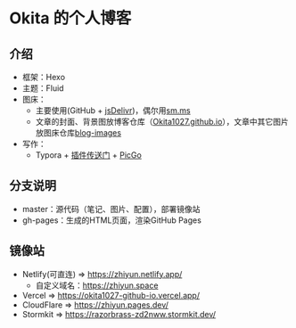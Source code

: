 # Okita 的个人博客
## 介绍
- 框架：Hexo
- 主题：Fluid
- 图床：
  - 主要使用(GitHub + [jsDelivr](https://www.jsdelivr.com/?docs=gh))，偶尔用[sm.ms](https://sm.ms)
  - 文章的封面、背景图放博客仓库（[Okita1027.github.io](https://github.com/Okita1027/Okita1027.github.io)），文章中其它图片放图床仓库[blog-images](https://github.com/Okita1027/blog-images)
- 写作：
  - Typora + [插件传送门](https://github.com/obgnail/typora_plugin) + [PicGo](https://github.com/Molunerfinn/PicGo)
## 分支说明
- master：源代码（笔记、图片、配置），部署镜像站
- gh-pages：生成的HTML页面，渲染GitHub Pages
## 镜像站
- Netlify(可直连) => https://zhiyun.netlify.app/
  - 自定义域名：https://zhiyun.space
- Vercel => https://okita1027-github-io.vercel.app/
- CloudFlare => https://zhiyun.pages.dev/
- Stormkit => https://razorbrass-zd2nww.stormkit.dev/

